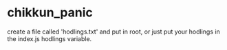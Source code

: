 # chikkun_panic

create a file called 'hodlings.txt' and put in root, or just put your hodlings in the index.js hodlings variable.